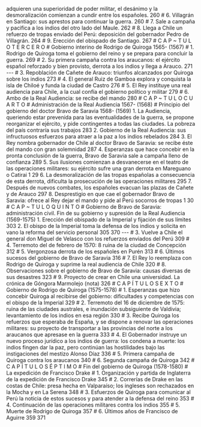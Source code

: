 adquieren una superioridad de poder militar, el desánimo y la desmoralización comienzan a cundir entre los españoles. 260 # 6. Villagrán en Santiago: sus aprestos para continuar la guerra. 260 # 7. Sale a campaña y pacifica a los indios del otro lado del Maule. 262 # 8. Llega a Chile un refuerzo de tropas enviado del Perú: deposición del gobernador Pedro de Villagrán. 264 # 9. Erección del obispado de Santiago. 267 # C A P ~ T U L O T E R C E R O # Gobierno interino de Rodrigo de Quiroga 1565- (1567) # 1. Rodrigo de Quiroga toma el gobierno del reino y se prepara para concluir la guerra. 269 # 2. Su primera campaña contra los araucanos: el ejército español reforzado y bien provisto, derrota a los indios y llega a Arauco. 271 --- # 3. Repoblación de Cañete de Arauco: triunfos alcanzados por Quiroga sobre los indios 273 # 4. El general Ruiz de Gamboa explora y conquista la isla de Chiloé y funda la ciudad de Castro 276 # 5. El Rey instituye una real audiencia para Chile, a la cual confía el gobierno político y militar 279 # 6. Ambo de la Real Audiencia: se recibe del mando 280 # C A P ~ T U L O C U A R T O # Administración de la Real Audiencia 1567- (1568) # Principio del gobierno del doctor Bravo de Saravia 1568- (1569) 1. La Audiencia, queriendo estar prevenida para las eventualidades de la guerra, se propone reorganizar el ejército, y pide contingentes a todas las ciudades. La pobreza del país contraría sus trabajos 283 2. Gobierno de la Real Audiencia: sus infructuosos esfuerzos para atraer a la paz a los indios rebelados 284 3. El Rey nombra gobernador de Chile al doctor Bravo de Saravia: se recibe éste del mando con gran solemnidad 287 4. Esperanzas que hace concebir en la pronta conclusión de la guerra, Bravo de Saravia sale a campaña lleno de confianza 289 5. Sus ilusiones comienzan a desvanecerse en el teatro de las operaciones militares: su ejército sufre una gran derrota en Mareguano o Catirai 1 29 6. La desmoralización de las tropas españolas a consecuencia de esta derrota, dificulta la prosecución de las operaciones militares 295 7. Después de nuevos combates, los españoles evacuan las plazas de Cañete y de Arauco 297 8. Desprestigio en que cae el gobernador Bravo de Saravia: ofrece al Rey dejar el mando y pide al Perú socorros de tropas 1 30 # C A P ~ T U L O Q U I N T O # Gobierno de Bravo de Saravia: administración civil. Fin de su gobierno y supresión de la Real Audiencia (1569-1575) 1. Erección del obispado de la Imperial y fijación de sus límites 303 2. El obispo de la Imperial toma la defensa de los indios y solicita en vano la reforma del servicio personal 305 370 --- # 3. Vuelve a Chile el general don Miguel de Velasco con los refuerzos enviados del Perú 309 # 4. Terremoto del de febrero de 1570: 8 ruina de la ciudad de Concepción 312 # 5. Vergonzosa derrota de los españoles en Purén 313 # 6. Últimos sucesos del gobierno de Bravo de Saravia 316 # 7. El Rey lo reemplaza con Rodrigo de Quiroga y suprime la real audiencia de Chile 320 # 8. Observaciones sobre el gobierno de Bravo de Saravia: causas diversas de sus desastres 323 # 9. Proyecto de crear en Chile una universidad. La crónica de Góngora Marmolejo (nota) 326 # C A P Í T U L O S E X T O # Gobierno de Rodrigo de Quiroga (1575-1578) # 1. Esperanzas que hizo concebir Quiroga al recibirse del gobierno: dificultades y competencias con el obispo de la Imperial 329 # 2. Terremoto del 16 de diciembre de 1575: ruina de las ciudades australes, e inundación subsiguiente de Valdivia; levantamiento de los indios en esa región 330 # 3. Recibe Quiroga los refuerzos que esperaba de España, y se dispone a renovar las operaciones militares: su proyecto de transportar a las provincias del norte a los araucanos que apresase en la guerra 333 # 4. El Gobernador instruye un nuevo proceso jurídico a los indios de guerra: los condena a muerte: los indios fingen dar la paz, pero continúan las hostilidades bajo las instigaciones del mestizo Alonso Díaz 336 # 5. Primera campaña de Quiroga contra los araucanos 340 # 6. Segunda campaña de Quiroga 342 # C A P Í T U L O S É P T I M O # Fin del gobierno de Quiroga (1578-1580) # La expedición de Francisco Drake # 1. Organización y partida de Inglaterra de la expedición de Francisco Drake 345 # 2. Correrías de Drake en las costas de Chile: presa hecha en Valparaíso; los ingleses son rechazados en la Mocha y en La Serena 348 # 3. Esfuerzos de Quiroga para comunicar al Perú la noticia de estos sucesos y para atender a la defensa del reino 353 # 4. Continuación de las operaciones militares contra los indios 355 # 5. Muerte de Rodrigo de Quiroga 357 # 6. Últimos años de Francisco de Aguirre 359 371